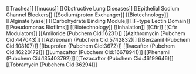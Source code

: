 [[Trachea]]
[[mucus]]
[[Obstructive Lung Diseases]]
[[Epithelial Sodium Channel Blockers]]
[[Sodium/proton Exchanger]]
[[Biotechnology]]
[[Alginate lyase]]
[[Carbohydrate Binding Module]]
[[F-type Lectin Domain]]
[[Pseudomonas Biofilms]]
[[Biotechnology]]
[[Inhalation]]
[[Cftr]]
[[Cftr Modulators]]
[[Amiloride (Pubchem Cid:16231)]]
[[Azithromycin (Pubchem Cid:447043)]]
[[Aztreonam (Pubchem Cid:5742832)]]
[[Benzamil (Pubchem Cid:108107)]]
[[Ibuprofen (Pubchem Cid:3672)]]
[[Ivacaftor (Pubchem Cid:16220172)]]
[[Lumacaftor (Pubchem Cid:16678941)]]
[[Phenamil (Pubchem Cid:135403792)]]
[[Tezacaftor (Pubchem Cid:46199646)]]
[[Tobramycin (Pubchem Cid:36294)]]
